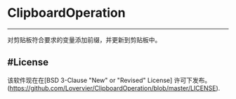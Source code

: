# ClipboardOperation
--------
对剪贴板符合要求的变量添加前缀，并更新到剪贴板中。


#License
--------
该软件现在在[BSD 3-Clause "New" or "Revised" License] 许可下发布。 (https://github.com/Lovervier/ClipboardOperation/blob/master/LICENSE).

